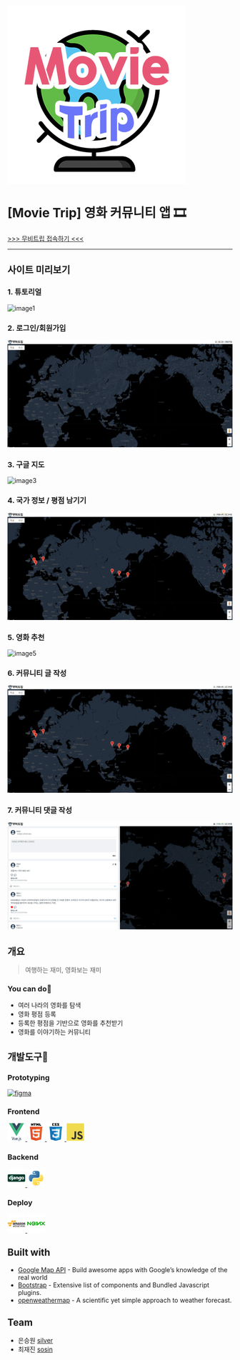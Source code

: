 ![logo](./readme/image/logo.png)
# [Movie Trip] 영화 커뮤니티 앱 🎞
[>>> 무비트립 접속하기 <<<](https://movietrip.click)

------



## 사이트 미리보기

### 1. 튜토리얼

![image1](./readme/image/1.Tutorial.gif)



### 2. 로그인/회원가입

![image2](./readme/image/2.Login.gif)



### 3. 구글 지도

![image3](./readme/image/3.GoogleMap.gif)



### 4. 국가 정보 / 평점 남기기

![image4](./readme/image/4.Country.gif)



### 5. 영화 추천

![image5](./readme/image/5.Recommend.gif)



### 6. 커뮤니티 글 작성

![image6](./readme/image/6.CommunityWrite.gif)



### 7. 커뮤니티 댓글 작성

![image7](./readme/image/7.LikeComment.gif)




## 개요

> 여행하는 재미, 영화보는 재미

### You can do📜
  - 여러 나라의 영화를 탐색
  - 영화 평점 등록
  - 등록한 평점을 기반으로 영화를 추천받기
  - 영화를 이야기하는 커뮤니티



## 개발도구🔨

<h3 align="left">Prototyping</h3>
<p align="left"> 
<a href="https://www.figma.com/" target="_blank" rel="noreferrer"> <img src="https://www.vectorlogo.zone/logos/figma/figma-icon.svg" alt="figma" width="40" height="40"/> </a>
</p>

<h3 align="left">Frontend</h3>
<p align="left">
<a href="https://vuejs.org/" target="_blank" rel="noreferrer"> <img src="https://raw.githubusercontent.com/devicons/devicon/master/icons/vuejs/vuejs-original-wordmark.svg" alt="vuejs" width="40" height="40"/> </a>
<a href="https://www.w3.org/html/" target="_blank" rel="noreferrer"> <img src="https://raw.githubusercontent.com/devicons/devicon/master/icons/html5/html5-original-wordmark.svg" alt="html5" width="40" height="40"/> </a>
<a href="https://www.w3schools.com/css/" target="_blank" rel="noreferrer"> <img src="https://raw.githubusercontent.com/devicons/devicon/master/icons/css3/css3-original-wordmark.svg" alt="css3" width="40" height="40"/> </a>
<a href="https://developer.mozilla.org/en-US/docs/Web/JavaScript" target="_blank" rel="noreferrer"> <img src="https://raw.githubusercontent.com/devicons/devicon/master/icons/javascript/javascript-original.svg" alt="javascript" width="40" height="40"/> </a>
</p>

<h3 align="left">Backend</h3>
<p align="left">
<a href="https://www.djangoproject.com/" target="_blank" rel="noreferrer"> <img src="https://raw.githubusercontent.com/devicons/devicon/master/icons/django/django-original.svg" alt="django" width="40" height="40"/> </a>
<a href="https://www.python.org" target="_blank" rel="noreferrer"> <img src="https://raw.githubusercontent.com/devicons/devicon/master/icons/python/python-original.svg" alt="python" width="40" height="40"/> </a>  
</p>

<h3 align="left">Deploy</h3>
<p align="left"> 
<a href="https://aws.amazon.com" target="_blank" rel="noreferrer"> <img src="https://raw.githubusercontent.com/devicons/devicon/master/icons/amazonwebservices/amazonwebservices-original-wordmark.svg" alt="aws" width="40" height="40"/> </a> 
<a href="https://www.nginx.com" target="_blank" rel="noreferrer"> <img src="https://raw.githubusercontent.com/devicons/devicon/master/icons/nginx/nginx-original.svg" alt="nginx" width="40" height="40"/> </a>
</p>


## Built with

- [Google Map API](https://developers.google.com/maps) - Build awesome apps with Google’s knowledge of the real world
- [Bootstrap](https://getbootstrap.com/) - Extensive list of components and Bundled Javascript plugins.
- [openweathermap](https://openweathermap.org/) - A scientific yet simple approach to weather forecast.



## Team

- 은승원 [silver](https://github.com/swsilver95)
- 최재진 [sosin](https://github.com/svstar94)
